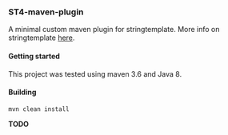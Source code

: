 ### ST4-maven-plugin
A minimal custom maven plugin for stringtemplate.
More info on stringtemplate [here](https://www.stringtemplate.org/).

#### Getting started 
This project was tested using maven 3.6 and Java 8.

#### Building
```
mvn clean install
```

**TODO**